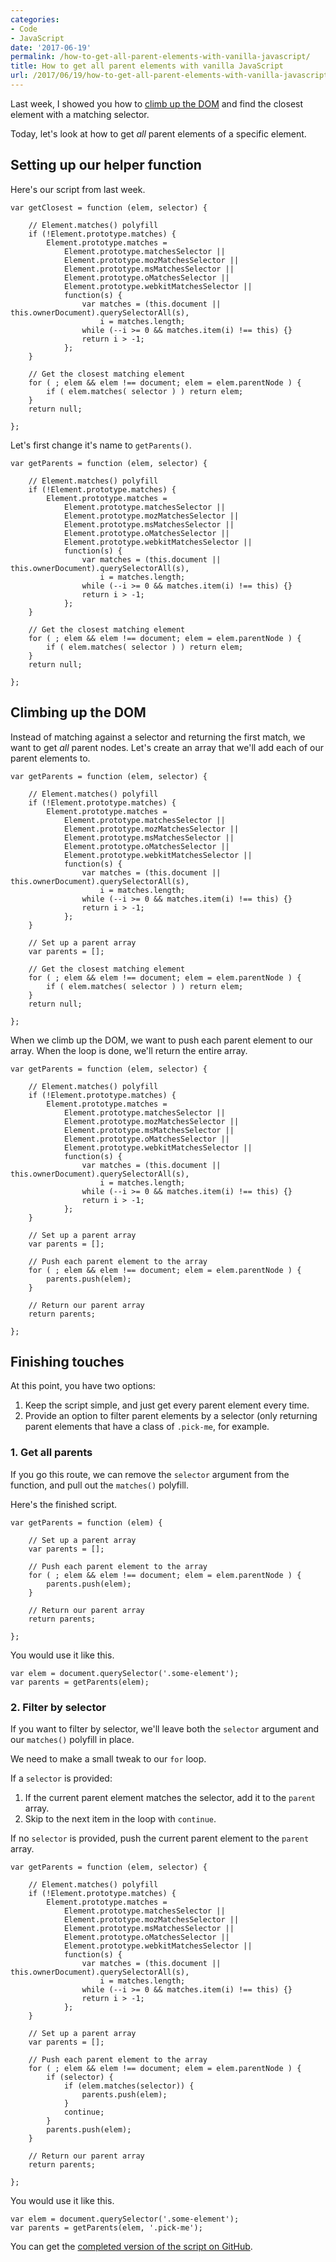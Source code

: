```yaml
---
categories:
- Code
- JavaScript
date: '2017-06-19'
permalink: /how-to-get-all-parent-elements-with-vanilla-javascript/
title: How to get all parent elements with vanilla JavaScript
url: /2017/06/19/how-to-get-all-parent-elements-with-vanilla-javascript
---
```


Last week, I showed you how to [climb up the DOM](/how-to-get-the-closest-parent-element-with-a-matching-selector-using-vanilla-javascript/) and find the closest element with a matching selector.

Today, let's look at how to get *all* parent elements of a specific element.

## Setting up our helper function

Here's our script from last week.

```lang-javascript
var getClosest = function (elem, selector) {

    // Element.matches() polyfill
    if (!Element.prototype.matches) {
        Element.prototype.matches =
            Element.prototype.matchesSelector ||
            Element.prototype.mozMatchesSelector ||
            Element.prototype.msMatchesSelector ||
            Element.prototype.oMatchesSelector ||
            Element.prototype.webkitMatchesSelector ||
            function(s) {
                var matches = (this.document || this.ownerDocument).querySelectorAll(s),
                    i = matches.length;
                while (--i >= 0 && matches.item(i) !== this) {}
                return i > -1;
            };
    }

    // Get the closest matching element
    for ( ; elem && elem !== document; elem = elem.parentNode ) {
        if ( elem.matches( selector ) ) return elem;
    }
    return null;

};
```

Let's first change it's name to `getParents()`.

```lang-javascript
var getParents = function (elem, selector) {

	// Element.matches() polyfill
	if (!Element.prototype.matches) {
		Element.prototype.matches =
			Element.prototype.matchesSelector ||
			Element.prototype.mozMatchesSelector ||
			Element.prototype.msMatchesSelector ||
			Element.prototype.oMatchesSelector ||
			Element.prototype.webkitMatchesSelector ||
			function(s) {
				var matches = (this.document || this.ownerDocument).querySelectorAll(s),
					i = matches.length;
				while (--i >= 0 && matches.item(i) !== this) {}
				return i > -1;
			};
	}

	// Get the closest matching element
	for ( ; elem && elem !== document; elem = elem.parentNode ) {
		if ( elem.matches( selector ) ) return elem;
	}
	return null;

};
```

## Climbing up the DOM

Instead of matching against a selector and returning the first match, we want to get *all* parent nodes. Let's create an array that we'll add each of our parent elements to.

```lang-javascript
var getParents = function (elem, selector) {

	// Element.matches() polyfill
	if (!Element.prototype.matches) {
		Element.prototype.matches =
			Element.prototype.matchesSelector ||
			Element.prototype.mozMatchesSelector ||
			Element.prototype.msMatchesSelector ||
			Element.prototype.oMatchesSelector ||
			Element.prototype.webkitMatchesSelector ||
			function(s) {
				var matches = (this.document || this.ownerDocument).querySelectorAll(s),
					i = matches.length;
				while (--i >= 0 && matches.item(i) !== this) {}
				return i > -1;
			};
	}

	// Set up a parent array
	var parents = [];

	// Get the closest matching element
	for ( ; elem && elem !== document; elem = elem.parentNode ) {
		if ( elem.matches( selector ) ) return elem;
	}
	return null;

};
```

When we climb up the DOM, we want to push each parent element to our array. When the loop is done, we'll return the entire array.

```lang-javascript
var getParents = function (elem, selector) {

	// Element.matches() polyfill
	if (!Element.prototype.matches) {
		Element.prototype.matches =
			Element.prototype.matchesSelector ||
			Element.prototype.mozMatchesSelector ||
			Element.prototype.msMatchesSelector ||
			Element.prototype.oMatchesSelector ||
			Element.prototype.webkitMatchesSelector ||
			function(s) {
				var matches = (this.document || this.ownerDocument).querySelectorAll(s),
					i = matches.length;
				while (--i >= 0 && matches.item(i) !== this) {}
				return i > -1;
			};
	}

	// Set up a parent array
	var parents = [];

	// Push each parent element to the array
	for ( ; elem && elem !== document; elem = elem.parentNode ) {
		parents.push(elem);
	}

	// Return our parent array
	return parents;

};
```

## Finishing touches

At this point, you have two options:

1. Keep the script simple, and just get every parent element every time.
2. Provide an option to filter parent elements by a selector (only returning parent elements that have a class of `.pick-me`, for example.

### 1. Get all parents

If you go this route, we can remove the `selector` argument from the function, and pull out the `matches()` polyfill.

Here's the finished script.

```lang-javascript
var getParents = function (elem) {

	// Set up a parent array
	var parents = [];

	// Push each parent element to the array
	for ( ; elem && elem !== document; elem = elem.parentNode ) {
		parents.push(elem);
	}

	// Return our parent array
	return parents;

};
```

You would use it like this.

```lang-javascript
var elem = document.querySelector('.some-element');
var parents = getParents(elem);
```

### 2. Filter by selector

If you want to filter by selector, we'll leave both the `selector` argument and our `matches()` polyfill in place.

We need to make a small tweak to our `for` loop.

If a `selector` is provided:

1. If the current parent element matches the selector, add it to the `parent` array.
2. Skip to the next item in the loop with `continue`.

If no `selector` is provided, push the current parent element to the `parent` array.

```lang-javascript
var getParents = function (elem, selector) {

	// Element.matches() polyfill
	if (!Element.prototype.matches) {
		Element.prototype.matches =
			Element.prototype.matchesSelector ||
			Element.prototype.mozMatchesSelector ||
			Element.prototype.msMatchesSelector ||
			Element.prototype.oMatchesSelector ||
			Element.prototype.webkitMatchesSelector ||
			function(s) {
				var matches = (this.document || this.ownerDocument).querySelectorAll(s),
					i = matches.length;
				while (--i >= 0 && matches.item(i) !== this) {}
				return i > -1;
			};
	}

	// Set up a parent array
	var parents = [];

	// Push each parent element to the array
	for ( ; elem && elem !== document; elem = elem.parentNode ) {
		if (selector) {
			if (elem.matches(selector)) {
				parents.push(elem);
			}
			continue;
		}
		parents.push(elem);
	}

	// Return our parent array
	return parents;

};
```

You would use it like this.

```lang-javascript
var elem = document.querySelector('.some-element');
var parents = getParents(elem, '.pick-me');
```

You can get the [completed version of the script on GitHub](https://github.com/cferdinandi/getParents).